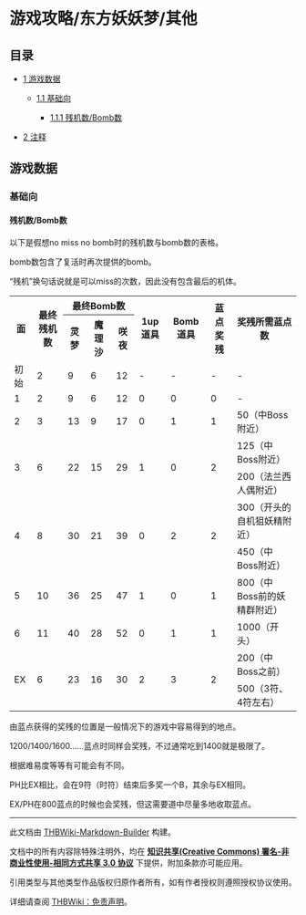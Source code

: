 # 游戏攻略/东方妖妖梦/其他

<!-- source html: G:\repos\THBWiki-Markdown-Builder\THBWikiMarkdown\Temp\main\a\a8\ns0%3A%E6%B8%B8%E6%88%8F%E6%94%BB%E7%95%A5%2F%E4%B8%9C%E6%96%B9%E5%A6%96%E5%A6%96%E6%A2%A6%2F%E5%85%B6%E4%BB%96.html -->



## 目录

- [1 游戏数据](#游戏数据)

  - [1.1 基础向](#基础向)

    - [1.1.1 残机数/Bomb数](#残机数/Bomb数)






- [2 注释](#注释)




## 游戏数据
### 基础向
#### 残机数/Bomb数

  
以下是假想no miss no bomb时的残机数与bomb数的表格。  

bomb数包含了复活时再次提供的bomb。  

“残机”换句话说就是可以miss的次数，因此没有包含最后的机体。
  



<table>

<tbody><tr>
<th rowspan="2">面</th>
<th rowspan="2">最终残机数</th>
<th colspan="3">最终Bomb数</th>
<th rowspan="2">1up道具</th>
<th rowspan="2">Bomb道具</th>
<th rowspan="2">蓝点奖残</th>
<th rowspan="2">奖残所需蓝点数
</th></tr>
<tr>
<th>灵梦</th>
<th>魔理沙</th>
<th>咲夜
</th></tr>
<tr>
<td>初始</td>
<td>2</td>
<td>9</td>
<td>6</td>
<td>12</td>
<td>-</td>
<td>-</td>
<td>-</td>
<td>-
</td></tr>
<tr>
<td>1</td>
<td>2</td>
<td>9</td>
<td>6</td>
<td>12</td>
<td>0</td>
<td>0</td>
<td>0</td>
<td>-
</td></tr>
<tr>
<td>2</td>
<td>3</td>
<td>13</td>
<td>9</td>
<td>17</td>
<td>0</td>
<td>1</td>
<td>1</td>
<td>50（中Boss附近）
</td></tr>
<tr>
<td rowspan="2">3</td>
<td rowspan="2">6</td>
<td rowspan="2">22</td>
<td rowspan="2">15</td>
<td rowspan="2">29</td>
<td rowspan="2">1</td>
<td rowspan="2">0</td>
<td rowspan="2">2</td>
<td>125（中Boss附近）
</td></tr>
<tr>
<td>200（法兰西人偶附近）
</td></tr>
<tr>
<td rowspan="2">4</td>
<td rowspan="2">8</td>
<td rowspan="2">30</td>
<td rowspan="2">21</td>
<td rowspan="2">39</td>
<td rowspan="2">0</td>
<td rowspan="2">2</td>
<td rowspan="2">2</td>
<td>300（开头的自机狙妖精附近）
</td></tr>
<tr>
<td>450（中Boss附近）
</td></tr>
<tr>
<td>5</td>
<td>10</td>
<td>36</td>
<td>25</td>
<td>47</td>
<td>1</td>
<td>0</td>
<td>1</td>
<td>800（中Boss前的妖精群附近）
</td></tr>
<tr>
<td>6</td>
<td>11</td>
<td>40</td>
<td>28</td>
<td>52</td>
<td>0</td>
<td>1</td>
<td>1</td>
<td>1000（开头）
</td></tr>
<tr>
<td rowspan="2">EX</td>
<td rowspan="2">6</td>
<td rowspan="2">23</td>
<td rowspan="2">16</td>
<td rowspan="2">30</td>
<td rowspan="2">2</td>
<td rowspan="2">3</td>
<td rowspan="2">2</td>
<td>200（中Boss之前）
</td></tr>
<tr>
<td>500（3符、4符左右）
</td></tr></tbody></table>



  
由蓝点获得的奖残的位置是一般情况下的游戏中容易得到的地点。  

1200/1400/1600……蓝点时同样会奖残，不过通常吃到1400就是极限了。  

根据难易度等等有可能会有不同。  

PH比EX相比，会在9符（时符）结束后多奖一个B，其余与EX相同。  

EX/PH在800蓝点的时候也会奖残，但这需要道中尽量多地收取蓝点。
  








---

此文档由 [THBWiki-Markdown-Builder](https://github.com/Delsin-Yu/THBWiki-Markdown-Builder) 构建。

文档中的所有内容除特殊注明外，均在 [**知识共享(Creative Commons) 署名-非商业性使用-相同方式共享 3.0 协议**](https://creativecommons.org/licenses/by-sa/3.0/deed.zh-hans) 下提供，附加条款亦可能应用。

引用类型与其他类型作品版权归原作者所有，如有作者授权则遵照授权协议使用。

详细请查阅 [THBWiki：免责声明](https://thbwiki.cc/THBWiki:%E5%85%8D%E8%B4%A3%E5%A3%B0%E6%98%8E)。


